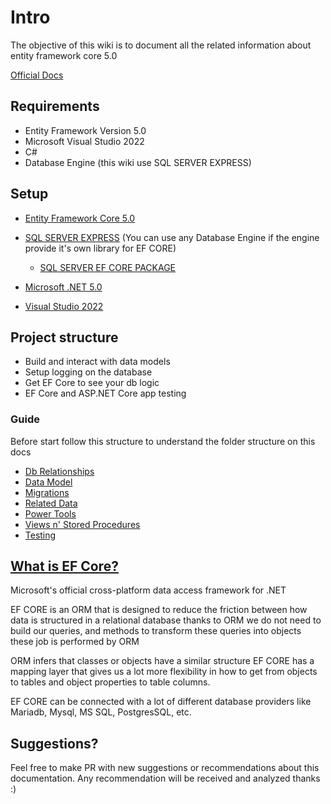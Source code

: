 # Intro

The objective of this wiki is to document all the related information about entity framework core 5.0 

[Official Docs](https://learn.microsoft.com/en-us/ef/)

## Requirements

* Entity Framework Version 5.0
* Microsoft Visual Studio 2022
* C#
* Database Engine (this wiki use SQL SERVER EXPRESS)

## Setup

* [Entity Framework Core 5.0](https://www.nuget.org/packages/Microsoft.EntityFrameworkCore/5.0.17)

* [SQL SERVER EXPRESS](https://www.microsoft.com/es-es/sql-server/sql-server-downloads) (You can use any Database Engine if the engine provide it's own library for EF CORE)

  * [SQL SERVER EF CORE PACKAGE](https://www.nuget.org/packages/Microsoft.EntityFrameworkCore.SqlServer/5.0.17)

* [Microsoft .NET 5.0](https://dotnet.microsoft.com/en-us/download/dotnet/5.0)

* [Visual Studio 2022](https://visualstudio.microsoft.com/vs)

## Project structure

* Build and interact with data models
* Setup logging on the database
* Get EF Core to see your db logic
* EF Core and ASP.NET Core app testing

### Guide

Before start follow this structure to understand the folder structure on this docs

* [Db Relationships](DbRelationships/README.md)
* [Data Model](EFCore_DataModel/README.md)
* [Migrations](Migrations/README.md)
* [Related Data](InteractingWithRelatedData/README.md)
* [Power Tools](PowerTools/README.md)
* [Views n' Stored Procedures](ViewsAndStoredProcedures/Readme.md)
* [Testing](Testing/Readme.md)

## [What is EF Core?](https://learn.microsoft.com/en-us/ef/core/)

Microsoft's official cross-platform data access framework for .NET

EF CORE is an ORM that is designed to reduce the friction between how data is structured in a relational database thanks to ORM we do not need to build our queries, and methods to transform these queries into objects these job is performed by ORM

ORM infers that classes or objects have a similar structure EF CORE has a mapping layer that gives us a lot more flexibility in how to get from objects to tables and object properties to table columns.

EF CORE can be connected with a lot of different database providers like Mariadb, Mysql, MS SQL, PostgresSQL, etc. 

## Suggestions? 

Feel free to make PR with new suggestions or recommendations about this documentation. Any recommendation will be received and analyzed thanks :)
